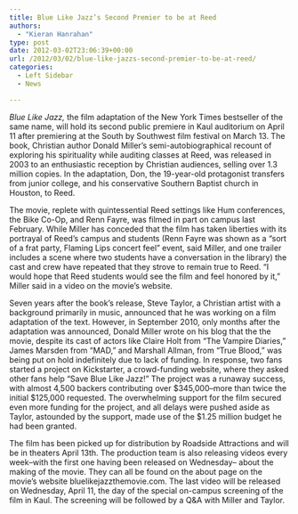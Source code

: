 ```yaml
---
title: Blue Like Jazz’s Second Premier to be at Reed
authors: 
  - "Kieran Hanrahan"
type: post
date: 2012-03-02T23:06:39+00:00
url: /2012/03/02/blue-like-jazzs-second-premier-to-be-at-reed/
categories:
  - Left Sidebar
  - News

---
```

_Blue Like Jazz,_ the film adaptation of the New York Times bestseller of the same name, will hold its second public premiere in Kaul auditorium on April 11 after premiering at the South by Southwest film festival on March 13. The book, Christian author Donald Miller&#8217;s semi-autobiographical recount of exploring his spirituality while auditing classes at Reed, was released in 2003 to an enthusiastic reception by Christian audiences, selling over 1.3 million copies. In the adaptation, Don, the 19-year-old protagonist transfers from junior college, and his conservative Southern Baptist church in Houston, to Reed.

The movie, replete with quintessential Reed settings like Hum conferences, the Bike Co-Op, and Renn Fayre, was filmed in part on campus last February. While Miller has conceded that the film has taken liberties with its portrayal of Reed&#8217;s campus and students (Renn Fayre was shown as a &#8220;sort of a frat party, Flaming Lips concert feel” event, said Miller, and one trailer includes a scene where two students have a conversation in the library) the cast and crew have repeated that they strove to remain true to Reed. “I would hope that Reed students would see the film and feel honored by it,” Miller said in a video on the movie’s website.

Seven years after the book&#8217;s release, Steve Taylor, a Christian artist with a background primarily in music, announced that he was working on a film adaptation of the text. However, in September 2010, only months after the adaptation was announced, Donald Miller wrote on his blog that the the movie, despite its cast of actors like Claire Holt from &#8220;The Vampire Diaries,&#8221; James Marsden from &#8220;MAD,&#8221; and Marshall Allman, from &#8220;True Blood,&#8221; was being put on hold indefinitely due to lack of funding. In response, two fans started a project on Kickstarter, a crowd-funding website, where they asked other fans help &#8220;Save Blue Like Jazz!&#8221; The project was a runaway success, with almost 4,500 backers contributing over $345,000–more than twice the initial $125,000 requested. The overwhelming support for the film secured even more funding for the project, and all delays were pushed aside as Taylor, astounded by the support, made use of the $1.25 million budget he had been granted.

The film has been picked up for distribution by Roadside Attractions and will be in theaters April 13th. The production team is also releasing videos every week–with the first one having been released on Wednesday– about the making of the movie. They can all be found on the about page on the movie&#8217;s website bluelikejazzthemovie.com. The last video will be released on Wednesday, April 11, the day of the special on-campus screening of the film in Kaul. The screening will be followed by a Q&A with Miller and Taylor.